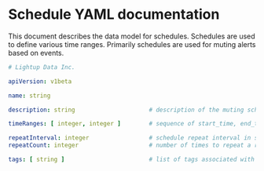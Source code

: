 # Schedule YAML documentation

This document describes the data model for schedules. Schedules are used to define various time ranges.
Primarily schedules are used for muting alerts based on events.

```yaml
# Lightup Data Inc.

apiVersion: v1beta

name: string

description: string                     # description of the muting schedule (ignored by the system)

timeRanges: [ integer, integer ]        # sequence of start_time, end_time time ranges for the schedule

repeatInterval: integer                 # schedule repeat interval in seconds - indicates a recurring event
repeatCount: integer                    # number of times to repeat a recurring event

tags: [ string ]                        # list of tags associated with this object
```